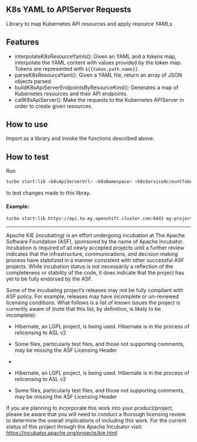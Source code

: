 <!--
   Licensed to the Apache Software Foundation (ASF) under one
   or more contributor license agreements.  See the NOTICE file
   distributed with this work for additional information
   regarding copyright ownership.  The ASF licenses this file
   to you under the Apache License, Version 2.0 (the
   "License"); you may not use this file except in compliance
   with the License.  You may obtain a copy of the License at
     http://www.apache.org/licenses/LICENSE-2.0
   Unless required by applicable law or agreed to in writing,
   software distributed under the License is distributed on an
   "AS IS" BASIS, WITHOUT WARRANTIES OR CONDITIONS OF ANY
   KIND, either express or implied.  See the License for the
   specific language governing permissions and limitations
   under the License.
-->

## K8s YAML to APIServer Requests

Library to map Kubernetes API resources and apply resource YAMLs

## Features

- interpolateK8sResourceYamls(): Given an YAML and a tokens map, interpolate the YAML content with values provided by the token map. Tokens are represented with `${{token.path.name}}`.
- parseK8sResourceYaml(): Given a YAML file, return an array of JSON objects parsed.
- buildK8sApiServerEndpointsByResourceKind(): Generates a map of Kubernetes resources and their API endpoints.
- callK8sApiServer(): Make the requests to the Kubernetes APIServer in order to create given resources.

## How to use

Import as a library and invoke the functions described above.

## How to test

Run

```bash
turbo start:lib <k8sApiServerUrl> <k8sNamespace> <k8sServiceAccountToken> <k8sYamlFilepath>
```

to test changes made to this libray.

#### Example:

```bash
turbo start:lib https://api.to.my.openshift.cluster.com:6443 my-project sha256~MGnPXMPsi1YJkCV6kr970gQYI6KtQWztIObm3jQxUJI ../myDeployment.yaml
```

---

Apache KIE (incubating) is an effort undergoing incubation at The Apache Software
Foundation (ASF), sponsored by the name of Apache Incubator. Incubation is
required of all newly accepted projects until a further review indicates that
the infrastructure, communications, and decision making process have stabilized
in a manner consistent with other successful ASF projects. While incubation
status is not necessarily a reflection of the completeness or stability of the
code, it does indicate that the project has yet to be fully endorsed by the ASF.

Some of the incubating project’s releases may not be fully compliant with ASF
policy. For example, releases may have incomplete or un-reviewed licensing
conditions. What follows is a list of known issues the project is currently
aware of (note that this list, by definition, is likely to be incomplete):

- Hibernate, an LGPL project, is being used. Hibernate is in the process of relicensing to ASL v2
- Some files, particularly test files, and those not supporting comments, may be missing the ASF Licensing Header
-

- Hibernate, an LGPL project, is being used. Hibernate is in the process of
  relicensing to ASL v2
- Some files, particularly test files, and those not supporting comments, may
  be missing the ASF Licensing Header

If you are planning to incorporate this work into your product/project, please
be aware that you will need to conduct a thorough licensing review to determine
the overall implications of including this work. For the current status of this
project through the Apache Incubator visit:
https://incubator.apache.org/projects/kie.html
